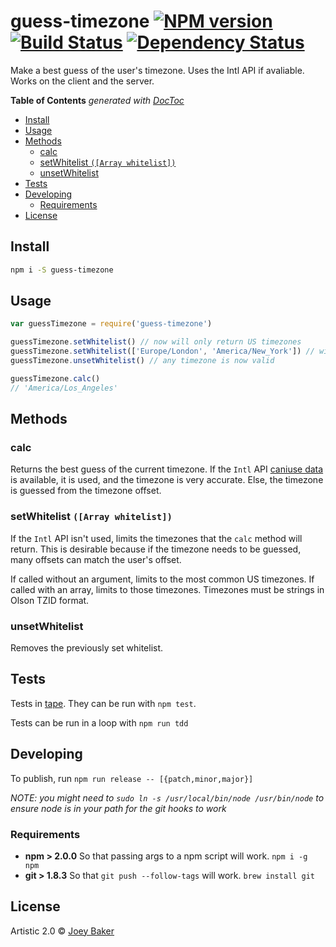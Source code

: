 # guess-timezone [![NPM version][npm-image]][npm-url] [![Build Status][travis-image]][travis-url] [![Dependency Status][daviddm-url]][daviddm-image]

Make a best guess of the user's timezone. Uses the Intl API if avaliable. Works on the client and the server.

<!-- START doctoc generated TOC please keep comment here to allow auto update -->
<!-- DON'T EDIT THIS SECTION, INSTEAD RE-RUN doctoc TO UPDATE -->
**Table of Contents**  *generated with [DocToc](http://doctoc.herokuapp.com/)*

- [Install](#install)
- [Usage](#usage)
- [Methods](#methods)
  - [calc](#calc)
  - [setWhitelist `([Array whitelist])`](#setwhitelist-array-whitelist)
  - [unsetWhitelist](#unsetwhitelist)
- [Tests](#tests)
- [Developing](#developing)
  - [Requirements](#requirements)
- [License](#license)

<!-- END doctoc generated TOC please keep comment here to allow auto update -->

## Install

```sh
npm i -S guess-timezone
```


## Usage

```js
var guessTimezone = require('guess-timezone')

guessTimezone.setWhitelist() // now will only return US timezones
guessTimezone.setWhitelist(['Europe/London', 'America/New_York']) // will now only return one of these two timezones
guessTimezone.unsetWhitelist() // any timezone is now valid

guessTimezone.calc()
// 'America/Los_Angeles'
```

## Methods
### calc
Returns the best guess of the current timezone. If the `Intl` API [caniuse data](http://caniuse.com/#feat=internationalization) is available, it is used, and the timezone is very accurate. Else, the timezone is guessed from the timezone offset.

### setWhitelist `([Array whitelist])`
If the `Intl` API isn't used, limits the timezones that the `calc` method will return. This is desirable because if the timezone needs to be guessed, many offsets can match the user's offset.

If called without an argument, limits to the most common US timezones. If called with an array, limits to those timezones. Timezones must be strings in Olson TZID format.

### unsetWhitelist
Removes the previously set whitelist.

## Tests
Tests in [tape](https://github.com/substack/tape). They can be run with `npm test`.

Tests can be run in a loop with `npm run tdd`

## Developing
To publish, run `npm run release -- [{patch,minor,major}]`

_NOTE: you might need to `sudo ln -s /usr/local/bin/node /usr/bin/node` to ensure node is in your path for the git hooks to work_

### Requirements
* **npm > 2.0.0** So that passing args to a npm script will work. `npm i -g npm`
* **git > 1.8.3** So that `git push --follow-tags` will work. `brew install git`

## License

Artistic 2.0 © [Joey Baker](https://byjoeybaker.com)


[npm-url]: https://npmjs.org/package/guess-timezone
[npm-image]: https://badge.fury.io/js/guess-timezone.svg
[travis-url]: https://travis-ci.org/joeybaker/guess-timezone
[travis-image]: https://travis-ci.org/joeybaker/guess-timezone.svg?branch=master
[daviddm-url]: https://david-dm.org/joeybaker/guess-timezone.svg?theme=shields.io
[daviddm-image]: https://david-dm.org/joeybaker/guess-timezone
